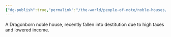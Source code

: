 ```yaml
---
{"dg-publish":true,"permalink":"/the-world/people-of-note/noble-houses/house-sasarum/house-sasarum/"}
---
```


A Dragonborn noble house, recently fallen into destitution due to high taxes and lowered income.